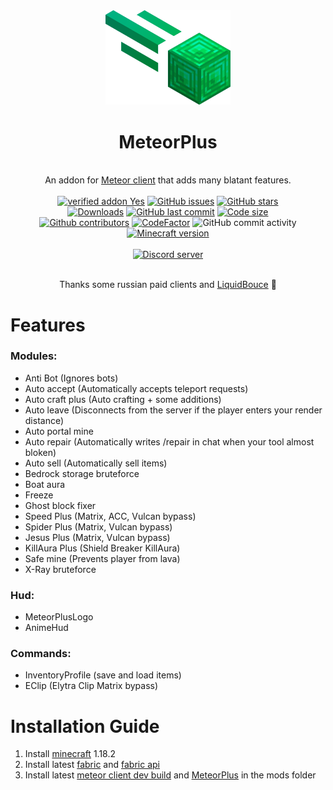 <div align="center">
	<img src="src/main/resources/assets/plus/logo.png" alt="meteor-plus" width="200px"/>
	<h1>MeteorPlus</h1>
	<br>
		An addon for <a href="https://github.com/MeteorDevelopment/meteor-client">Meteor client</a> that adds many blatant features.
	<br/><br/>
    <a href="https://anticope.ml/pages/MeteorAddons.html"><img src="https://img.shields.io/badge/verified%20addon-Yes-blueviolet" alt="verified addon Yes"/></a>
	<a href="https://GitHub.com/Nekiplay/MeteorPlus/issues/"><img src="https://img.shields.io/github/issues/Nekiplay/MeteorPlus" alt="GitHub issues"/></a>
	<a href="https://github.com/Nekiplay/MeteorPlus/stargazers"><img src="https://badgen.net/github/stars/Nekiplay/MeteorPlus" alt="GitHub stars"/></a>
	<br>
	<a href="https://github.com/Nekiplay/MeteorPlus/releases"><img src="https://img.shields.io/github/downloads/Nekiplay/MeteorPlus/total" alt="Downloads"/></a>
	<a href="https://github.com/Nekiplay/MeteorPlus/commits/main"><img src="https://img.shields.io/github/last-commit/Nekiplay/MeteorPlus" alt="GitHub last commit"/></a>
	<a href="https://github.com/Nekiplay/MeteorPlus"><img src="https://img.shields.io/github/languages/code-size/Nekiplay/MeteorPlus" alt="Code size"/></a>
	<br>
	<a href="https://github.com/Nekiplay/MeteorPlus/graphs/contributors"><img src="https://img.shields.io/github/contributors/Nekiplay/MeteorPlus" alt="Github contributors"/></a>
	<a href="https://www.codefactor.io/repository/github/nekiplay/meteorplus"><img src="https://www.codefactor.io/repository/github/nekiplay/meteorplus/badge" alt="CodeFactor" /></a>
	<img src="https://img.shields.io/github/commit-activity/w/MeteorDevelopment/meteor-client" alt="GitHub commit activity"/>
	<a href="https://www.minecraft.net/"><img src="https://img.shields.io/badge/minecraft%20version-1.18.2-lightgreen" alt="Minecraft version"/></a>
	<br/><br/>
  	<a href="https://discord.gg/syHrs2ePyQ"><img src="https://invidget.switchblade.xyz/syHrs2ePyQ" alt="Discord server"></a>
	<br/><br/>
	<p>Thanks some russian paid clients and <a href="https://github.com/CCBlueX/LiquidBounce">LiquidBouce</a> 🤫</p>
</div>

# Features
### Modules:
- Anti Bot (Ignores bots)
- Auto accept (Automatically accepts teleport requests)
- Auto craft plus (Auto сrafting + some additions)
- Auto leave (Disconnects from the server if the player enters your render distance)
- Auto portal mine
- Auto repair (Automatically writes /repair in chat when your tool almost bloken)
- Auto sell (Automatically sell items)
- Bedrock storage bruteforce
- Boat aura 
- Freeze
- Ghost block fixer
- Speed Plus (Matrix, ACC, Vulcan bypass)
- Spider Plus (Matrix, Vulcan bypass)
- Jesus Plus (Matrix, Vulcan bypass)
- KillAura Plus (Shield Breaker KillAura)
- Safe mine (Prevents player from lava)
- X-Ray bruteforce

### Hud:
- MeteorPlusLogo
- AnimeHud

### Commands:
- InventoryProfile (save and load items)
- EClip (Elytra Clip Matrix bypass)

# Installation Guide
1. Install [minecraft](https://www.minecraft.net/) 1.18.2
0. Install latest [fabric](https://fabricmc.net/) and [fabric api](https://www.curseforge.com/minecraft/mc-mods/fabric-api)
0. Install latest [meteor client dev build](https://meteorclient.com/download?devBuild=latest) and [MeteorPlus](https://github.com/Nekiplay/MeteorPlus/releases) in the mods folder
